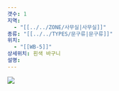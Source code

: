 ```yaml
---
갯수: 1
지역:
  - "[[../../ZONE/사무실|사무실]]"
종류: "[[../../TYPES/문구류|문구류]]"
위치:
  - "[[WB-5]]"
상세위치: 흰색 바구니
설명:
---
```

![](http://192.168.50.22/devices/240608_IMG_0254.jpg)
